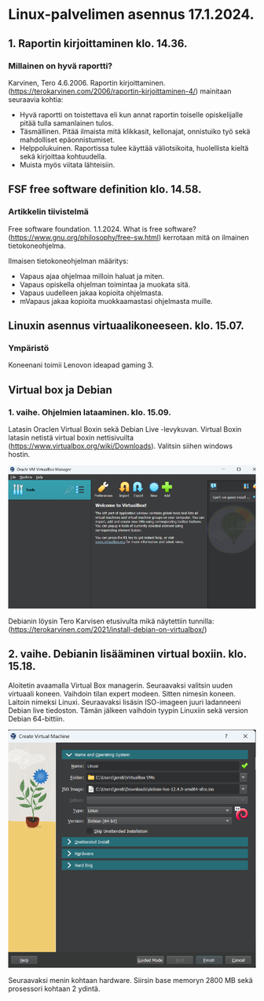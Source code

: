 # Linux-palvelimen asennus 17.1.2024.

## 1. Raportin kirjoittaminen klo. 14.36.

### Millainen on hyvä raportti?

Karvinen, Tero 4.6.2006. Raportin kirjoittaminen. (https://terokarvinen.com/2006/raportin-kirjoittaminen-4/) mainitaan seuraavia kohtia:

- Hyvä raportti on toistettava eli kun annat raportin toiselle opiskelijalle pitää tulla samanlainen tulos.
- Täsmällinen. Pitää ilmaista mitä klikkasit, kellonajat, onnistuiko työ sekä mahdolliset epäonnistumiset.
- Helppolukuinen. Raportissa tulee käyttää väliotsikoita, huolellista kieltä sekä kirjoittaa kohtuudella.
- Muista myös viitata lähteisiin. 

## FSF free software definition klo. 14.58.

### Artikkelin tiivistelmä

Free software foundation. 1.1.2024. What is free software? (https://www.gnu.org/philosophy/free-sw.html) kerrotaan mitä on ilmainen tietokoneohjelma.

 Ilmaisen tietokoneohjelman määritys:
 - Vapaus ajaa ohjelmaa milloin haluat ja miten.
 - Vapaus opiskella ohjelman toimintaa ja muokata sitä.
 - Vapaus uudelleen jakaa kopioita ohjelmasta.
 - mVapaus jakaa kopioita muokkaamastasi ohjelmasta muille.

## Linuxin asennus virtuaalikoneeseen. klo. 15.07.

### Ympäristö

Koneenani toimii Lenovon ideapad gaming 3.

## Virtual box ja Debian

### 1. vaihe. Ohjelmien lataaminen. klo. 15.09.

Latasin Oraclen Virtual Boxin sekä Debian Live -levykuvan.
Virtual Boxin latasin netistä virtual boxin nettisivuilta (https://www.virtualbox.org/wiki/Downloads). Valitsin siihen windows hostin.

![Virtual Box alkunäkymä](VirtualBox.png) 

Debianin löysin Tero Karvisen etusivulta mikä näytettiin tunnilla: (https://terokarvinen.com/2021/install-debian-on-virtualbox/) 

## 2. vaihe. Debianin lisääminen virtual boxiin. klo. 15.18.

Aloitetin avaamalla Virtual Box managerin. Seuraavaksi valitsin uuden virtuaali koneen. Vaihdoin tilan expert modeen. Sitten nimesin koneen. Laitoin nimeksi Linuxi. Seuraavaksi lisäsin ISO-imageen juuri ladanneeni Debian live tiedoston. Tämän jälkeen vaihdoin tyypin Linuxiin sekä version Debian 64-bittiin. 

![Debianin lisäys](debianlisaus.png) 

Seuraavaksi menin kohtaan hardware. Siirsin base memoryn 2800 MB sekä prosessori kohtaan 2 ydintä.




